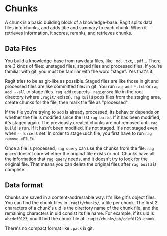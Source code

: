 # Chunks

A chunk is a basic building block of a knowledge-base. Ragit splits data files into chunks, and adds title and summary to each chunk. When it retrieves information, it scores, reranks, and retrieves chunks.

## Data Files

You build a knowledge-base from raw data files, like `.md`, `.txt`, `.pdf`... There are 3 kinds of files: unstaged files, staged files and processed files. If you're familiar with git, you must be familiar with the word "stage". Yes that's it.

Ragit tries to be as git-like as possible. Staged files are like those in git and processed files are like committed files in git. You run `rag add *.txt` or `rag add --all` to stage files. `rag add` respects `.ragignore` file in the root directory (where `.ragit/` exists). `rag build` pops files from the staging area, create chunks for the file, then mark the file as "processed".

If the file you're trying to `add` is already processed, its behavior depends on whether the file is modified since the last `rag build`. If it has been modified, it's staged again. The previously created chunks are not removed until `rag build` is run. If it hasn't been modified, it's not staged. It's not staged even when `--force` is set. In order to stage such file, you first have to run `rag remove <FILE>`.

Once a file is processed, `rag query` can use the chunks from the file. `rag query` doesn't care whether the original file exists or not. Chunks have all the information that `rag query` needs, and it doesn't try to look for the original file. That means you can delete the original files after `rag build` is complete.

## Data format

Chunks are saved in a content-addressable way. It's like git's object files. You can find the chunk files in `.ragit/chunks/`, a file per chunk. The first 2 characters of a chunk's uid is the directory name of the chunk file, and the remaining characters in uid consist its file name. For example, if its uid is `abcdef0123`, you'll find the chunk file at `.ragit/chunks/ab/cdef0123.chunk`.

There's no compact format like `.pack` in git.
